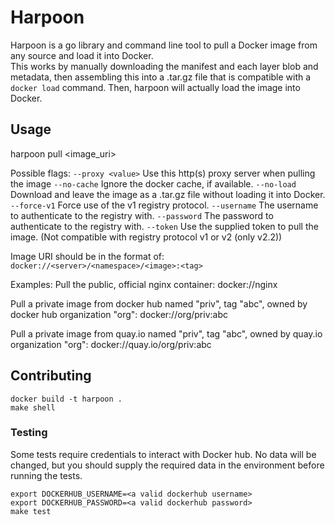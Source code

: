 # Harpoon
Harpoon is a go library and command line tool to pull a Docker image from any source and load it into Docker.  
This works by manually downloading the manifest and each layer blob and metadata, then assembling this into
a .tar.gz file that is compatible with a `docker load` command.  Then, harpoon will actually load the image
into Docker.


## Usage
harpoon pull <flags> <image_uri>

Possible flags:
`--proxy <value>` Use this http(s) proxy server when pulling the image
`--no-cache` Ignore the docker cache, if available.
`--no-load` Download and leave the image as a .tar.gz file without loading it into Docker.
`--force-v1` Force use of the v1 registry protocol.
`--username` The username to authenticate to the registry with.
`--password` The password to authenticate to the registry with.
`--token` Use the supplied token to pull the image.  (Not compatible with registry protocol v1 or v2 (only v2.2))

Image URI should be in the format of:
`docker://<server>/<namespace>/<image>:<tag>`

Examples:
Pull the public, official nginx container:
docker://nginx

Pull a private image from docker hub named "priv", tag "abc", owned by docker hub organization "org":
docker://org/priv:abc

Pull a private image from quay.io named "priv", tag "abc", owned by quay.io organization "org":
docker://quay.io/org/priv:abc


## Contributing
```shell
docker build -t harpoon .
make shell
```

### Testing

Some tests require credentials to interact with Docker hub.  No data will be changed, but you should
supply the required data in the environment before running the tests.
```shell
export DOCKERHUB_USERNAME=<a valid dockerhub username>
export DOCKERHUB_PASSWORD=<a valid dockerhub password>
make test
```
